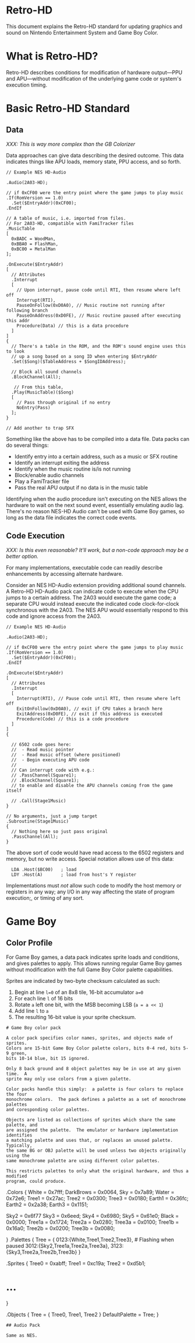Retro-HD
========

This document explains the Retro-HD standard for updating graphics and sound
on Nintendo Entertainment System and Game Boy Color.

# What is Retro-HD?

Retro-HD describes conditions for modification of hardware output—PPU and
APU—without modification of the underlying game code or system's execution
timing.

# Basic Retro-HD Standard

## Data

*XXX:  This is way more complex than the GB Colorizer*

Data approaches can give data describing the desired outcome.  This data
indicates things like APU loads, memory state, PPU access, and so forth.

```
// Example NES HD-Audio

.Audio(2A03-HD);

// if 0xCF00 were the entry point where the game jumps to play music
.If(RomVersion == 1.0)
  .Set($EntryAddr)(0xCF00);
.EndIf

// A table of music, i.e. imported from files.
// For 2A03-HD, compatible with FamiTracker files
.MusicTable
[
  0xBADC = WoodMan,
  0xBBA0 = FlashMan,
  0xBC00 = MetalMan
];

.OnExecute($EntryAddr)
[
  // Attributes
  .Interrupt
  [
    // Upon interrupt, pause code until RTI, then resume where left off
    Interrupt(RTI),
    PauseOnFollow(0xD0A0), // Music routine not running after following branch
    PauseOnAddress(0xD0FE), // Music routine paused after executing this addr
    Procedure(Data) // this is a data procedure
  ]
]
{
  // There's a table in the ROM, and the ROM's sound engine uses this to look
  // up a song based on a song ID when entering $EntryAddr
  .Set($Song)($TableAddress + $SongIDAddress);

  // Block all sound channels
  .BlockChannel(All);

   // From this table, 
  .Play(MusicTable)($Song)
  [
    // Pass through original if no entry
    NoEntry(Pass)
  ];
}

// Add another to trap SFX
```

Something like the above has to be compiled into a data file.  Data packs can
do several things:

* Identify entry into a certain address, such as a music or SFX routine
* Identify an interrupt exiting the address
* Identify when the music routine is/is not running
* Block/enable audio channels
* Play a FamiTracker file
* Pass the real APU output if no data is in the music table

Identifying when the audio procedure isn't executing on the NES allows the
hardware to wait on the next sound event, essentially emulating audio lag.
There's no reason NES-HD Audio can't be used with Game Boy games, so long as
the data file indicates the correct code events.

## Code Execution

*XXX:  Is this even reasonable?  It'll work, but a non-code approach may be a
better option.*

For many implementations, executable code can readily describe enhancements
by accessing alternate hardware.

Consider an NES HD-Audio extension providing additional sound channels. A
Retro-HD HD-Audio pack can indicate code to execute when the CPU jumps to a
certain address.  The 2A03 would execute the game code; a separate CPU would
instead execute the indicated code clock-for-clock synchronous with the 2A03.
The NES APU would essentially respond to this code and ignore access from the
2A03.

```
// Example NES HD-Audio

.Audio(2A03-HD);

// if 0xCF00 were the entry point where the game jumps to play music
.If(RomVersion == 1.0)
  .Set($EntryAddr)(0xCF00);
.EndIf

.OnExecute($EntryAddr)
[
  // Attributes
  .Interrupt
  [
  	Interrupt(RTI), // Pause code until RTI, then resume where left off
	ExitOnFollow(0xD0A0), // exit if CPU takes a branch here
	ExitAddress(0xD0FE), // exit if this address is executed
	Procedure(Code) // this is a code procedure
  ]
]
{

  // 6502 code goes here:
  //  - Read music pointer
  //  - Read music offset (where positioned)
  //  - Begin executing APU code
  //    
  // Can interrupt code with e.g.:
  // .PassChannel(Square1);
  // .BlockChannel(Square1);
  // to enable and disable the APU channels coming from the game itself

  // .Call(Stage1Music)
}

// No arguments, just a jump target
.Subroutine(Stage1Music)
{
  // Nothing here so just pass original
  .PassChannel(All);
}
```

The above sort of code would have read access to the 6502 registers and
memory, but no write access.  Special notation allows use of this data:

```
  LDA .Host($BC00)   ; load
  LDY .Host(A)       ; load from host's Y register
```

Implementations must *not* allow such code to modify the host memory or
registers in any way; any I/O in any way affecting the state of program
execution;, or timing of any sort.

# Game Boy

## Color Profile

For Game Boy games, a data pack indicates sprite loads and conditions, and
gives palettes to apply.  This allows running regular Game Boy games without
modification with the full Game Boy Color palette capabilities.

Sprites are indicated by two-byte checksum calculated as such:

1.  Begin at line `l=0` of an 8x8 tile, 16-bit accumulator `a=0`
2.  For each line `l` of 16 bits
  1.  Rotate `a` left one bit, with the MSB becoming LSB (`a = a << 1`)
  2.  Add line `l` to `a`
3.  The resulting 16-bit value is your sprite checksum.
```
# Game Boy color pack

A color pack specifies color names, sprites, and objects made of sprites.
Colors are 15-bit Game Boy Color palette colors, bits 0-4 red, bits 5-9 green,
bits 10-14 blue, bit 15 ignored.

Only 8 back ground and 8 object palettes may be in use at any given time.  A
sprite may only use colors from a given palette.

Color packs handle this simply:  a palette is four colors to replace the four
monochrome colors.  The pack defines a palette as a set of monochrome palettes
and coresponding color palettes.

Objects are listed as collections of sprites which share the same palette, and
are assigned the palette.  The emulator or hardware implementation identifies
a matching palette and uses that, or replaces an unused palette.  Typically,
the same BG or OBJ palette will be used unless two objects originally using the
same monochrome palette are using different color palettes.

This restricts palettes to only what the original hardware, and thus a modified
program, could produce.

```
.Colors
{
  White = 0x7fff;
  DarkBrows = 0x0064,
  Sky = 0x7a89;
  Water = 0x72e6;
  Tree1 = 0x27ac;
  Tree2 = 0x0300;
  Tree3 = 0x0180;
  Earth1 = 0x36fc;
  Earth2 = 0x2a38;
  Earth3 = 0x1151;

  Sky2 = 0x6f77
  Sky3 = 0x6eed;
  Sky4 = 0x6980;
  Sky5 = 0x61e0;
  Black = 0x0000;
  Tree1a = 0x1724;
  Tree2a = 0x0280;
  Tree3a = 0x0100;
  Tree1b = 0x16a0;
  Tree2b = 0x0200;
  Tree3b = 0x0080;

}
.Palettes
{
  Tree =
  {
    0123:{White,Tree1,Tree2,Tree3},
    # Flashing when paused
    3012:{Sky2,Tree1a,Tree2a,Tree3a},
    3123:{Sky3,Tree2a,Tree2b,Tree3b}
}

.Sprites
{
  Tree0 = 0xabff;
  Tree1 = 0xc19a;
  Tree2 = 0xd5b1;
  # ...
}

.Objects
{
  Tree =
  {
    Tree0,
    Tree1,
    Tree2
  }
  DefaultPalette = Tree;
}
```
## Audio Pack

Same as NES.
